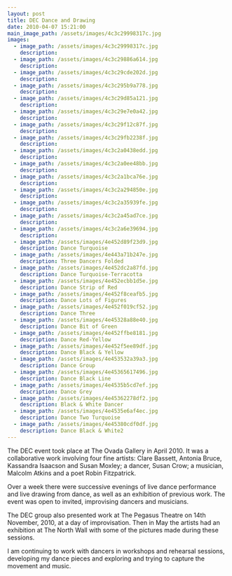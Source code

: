 ```yaml
---
layout: post
title: DEC Dance and Drawing
date: 2010-04-07 15:21:00
main_image_path: /assets/images/4c3c29998317c.jpg
images:
  - image_path: /assets/images/4c3c29998317c.jpg
    description:
  - image_path: /assets/images/4c3c29886a614.jpg
    description:
  - image_path: /assets/images/4c3c29cde202d.jpg
    description:
  - image_path: /assets/images/4c3c295b9a778.jpg
    description:
  - image_path: /assets/images/4c3c29d85a121.jpg
    description:
  - image_path: /assets/images/4c3c29e7e0a42.jpg
    description:
  - image_path: /assets/images/4c3c29f12c87f.jpg
    description:
  - image_path: /assets/images/4c3c29fb2238f.jpg
    description:
  - image_path: /assets/images/4c3c2a0438edd.jpg
    description:
  - image_path: /assets/images/4c3c2a0ee48bb.jpg
    description:
  - image_path: /assets/images/4c3c2a1bca76e.jpg
    description:
  - image_path: /assets/images/4c3c2a294850e.jpg
    description:
  - image_path: /assets/images/4c3c2a35939fe.jpg
    description:
  - image_path: /assets/images/4c3c2a45ad7ce.jpg
    description:
  - image_path: /assets/images/4c3c2a6e39694.jpg
    description:
  - image_path: /assets/images/4e452d89f23d9.jpg
    description: Dance Turquoise
  - image_path: /assets/images/4e443a71b247e.jpg
    description: Three Dancers Folded
  - image_path: /assets/images/4e452dc2a87fd.jpg
    description: Dance Turquoise-Terracotta
  - image_path: /assets/images/4e452ecbb1d5e.jpg
    description: Dance Strip of Red
  - image_path: /assets/images/4e452f8ceafb5.jpg
    description: Dance Lots of Figures
  - image_path: /assets/images/4e452f019cf52.jpg
    description: Dance Three
  - image_path: /assets/images/4e45328a88e40.jpg
    description: Dance Bit of Green
  - image_path: /assets/images/4e452ffbe8181.jpg
    description: Dance Red-Yellow
  - image_path: /assets/images/4e452f5ee89df.jpg
    description: Dance Black & Yellow
  - image_path: /assets/images/4e453532a39a3.jpg
    description: Dance Group
  - image_path: /assets/images/4e45365617496.jpg
    description: Dance Black Line
  - image_path: /assets/images/4e4535b5cd7ef.jpg
    description: Dance Grey
  - image_path: /assets/images/4e45362278df2.jpg
    description: Black & White Dancer
  - image_path: /assets/images/4e4535e6af4ec.jpg
    description: Dance Two Turquoise
  - image_path: /assets/images/4e45380cdf0df.jpg
    description: Dance Black & White2
---
```



The DEC event took place at The Ovada Gallery in April 2010. It was a collaborative work involving four fine artists: Clare Bassett, Antonia Bruce, Kassandra Isaacson and Susan Moxley; a dancer, Susan Crow; a musician, Malcolm Atkins and a poet Robin Fitzpatrick.

Over a week there were successive evenings of live dance performance and live drawing from dance, as well as an exhibition of previous work. The event was open to invited, improvising dancers and musicians.

The DEC group also presented work at The Pegasus Theatre on 14th November, 2010, at a day of improvisation. Then in May the artists had an exhibition at The North Wall with some of the pictures made during these sessions.

I am continuing to work with dancers in workshops and rehearsal sessions, developing my dance pieces and exploring and trying to capture the movement and music.